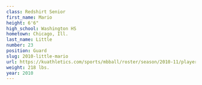 ```yaml
---
class: Redshirt Senior
first_name: Mario
height: 6'6"
high_school: Washington HS
hometown: Chicago, Ill.
last_name: Little
number: 23
position: Guard
slug: 2010-little-mario
url: https://kuathletics.com/sports/mbball/roster/season/2010-11/player/mario-little/
weight: 218 lbs.
year: 2010
---
```

